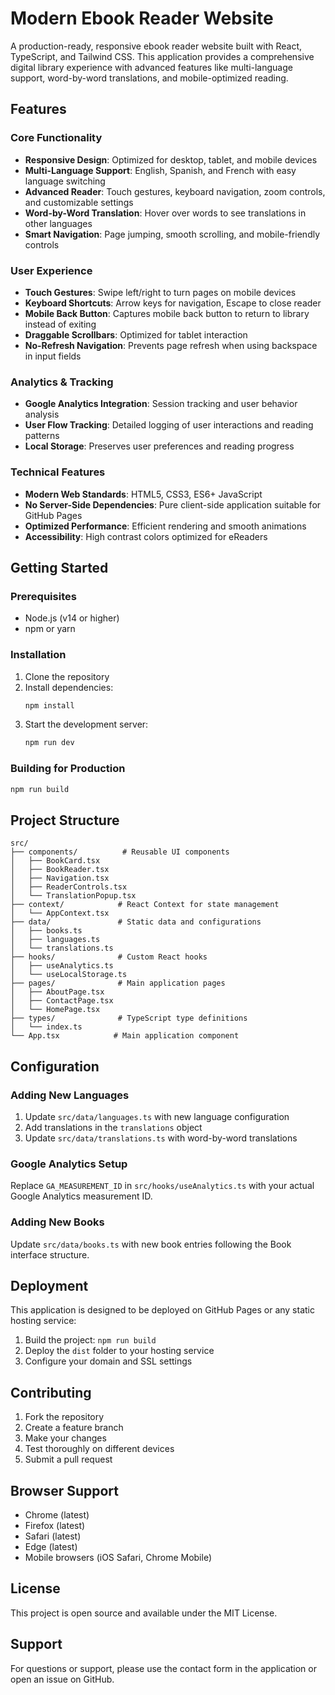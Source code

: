 # Modern Ebook Reader Website

A production-ready, responsive ebook reader website built with React, TypeScript, and Tailwind CSS. This application provides a comprehensive digital library experience with advanced features like multi-language support, word-by-word translations, and mobile-optimized reading.

## Features

### Core Functionality
- **Responsive Design**: Optimized for desktop, tablet, and mobile devices
- **Multi-Language Support**: English, Spanish, and French with easy language switching
- **Advanced Reader**: Touch gestures, keyboard navigation, zoom controls, and customizable settings
- **Word-by-Word Translation**: Hover over words to see translations in other languages
- **Smart Navigation**: Page jumping, smooth scrolling, and mobile-friendly controls

### User Experience
- **Touch Gestures**: Swipe left/right to turn pages on mobile devices
- **Keyboard Shortcuts**: Arrow keys for navigation, Escape to close reader
- **Mobile Back Button**: Captures mobile back button to return to library instead of exiting
- **Draggable Scrollbars**: Optimized for tablet interaction
- **No-Refresh Navigation**: Prevents page refresh when using backspace in input fields

### Analytics & Tracking
- **Google Analytics Integration**: Session tracking and user behavior analysis
- **User Flow Tracking**: Detailed logging of user interactions and reading patterns
- **Local Storage**: Preserves user preferences and reading progress

### Technical Features
- **Modern Web Standards**: HTML5, CSS3, ES6+ JavaScript
- **No Server-Side Dependencies**: Pure client-side application suitable for GitHub Pages
- **Optimized Performance**: Efficient rendering and smooth animations
- **Accessibility**: High contrast colors optimized for eReaders

## Getting Started

### Prerequisites
- Node.js (v14 or higher)
- npm or yarn

### Installation
1. Clone the repository
2. Install dependencies:
   ```bash
   npm install
   ```
3. Start the development server:
   ```bash
   npm run dev
   ```

### Building for Production
```bash
npm run build
```

## Project Structure

```
src/
├── components/          # Reusable UI components
│   ├── BookCard.tsx
│   ├── BookReader.tsx
│   ├── Navigation.tsx
│   ├── ReaderControls.tsx
│   └── TranslationPopup.tsx
├── context/            # React Context for state management
│   └── AppContext.tsx
├── data/               # Static data and configurations
│   ├── books.ts
│   ├── languages.ts
│   └── translations.ts
├── hooks/              # Custom React hooks
│   ├── useAnalytics.ts
│   └── useLocalStorage.ts
├── pages/              # Main application pages
│   ├── AboutPage.tsx
│   ├── ContactPage.tsx
│   └── HomePage.tsx
├── types/              # TypeScript type definitions
│   └── index.ts
└── App.tsx            # Main application component
```

## Configuration

### Adding New Languages
1. Update `src/data/languages.ts` with new language configuration
2. Add translations in the `translations` object
3. Update `src/data/translations.ts` with word-by-word translations

### Google Analytics Setup
Replace `GA_MEASUREMENT_ID` in `src/hooks/useAnalytics.ts` with your actual Google Analytics measurement ID.

### Adding New Books
Update `src/data/books.ts` with new book entries following the Book interface structure.

## Deployment

This application is designed to be deployed on GitHub Pages or any static hosting service:

1. Build the project: `npm run build`
2. Deploy the `dist` folder to your hosting service
3. Configure your domain and SSL settings

## Contributing

1. Fork the repository
2. Create a feature branch
3. Make your changes
4. Test thoroughly on different devices
5. Submit a pull request

## Browser Support

- Chrome (latest)
- Firefox (latest)
- Safari (latest)
- Edge (latest)
- Mobile browsers (iOS Safari, Chrome Mobile)

## License

This project is open source and available under the MIT License.

## Support

For questions or support, please use the contact form in the application or open an issue on GitHub.